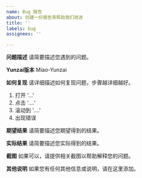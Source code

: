 ```yaml
---
name: Bug 报告
about: 创建一份报告来帮助我们改进
title: ''
labels: bug
assignees: ''

---
```


**问题描述**
请简要描述您遇到的问题。

**Yunzai版本**
Miao-Yunzai

**如何复现**
请详细描述如何复现问题，步骤越详细越好。

1. 打开 '...'
2. 点击 '....'
3. 滚动到 '....'
4. 出现错误

**期望结果**
请简要描述您期望得到的结果。

**实际结果**
请简要描述您实际得到的结果。

**截图**
如果可以，请提供相关截图以帮助解释您的问题。

**其他说明**
如果您有任何其他信息或说明，请在这里添加。

